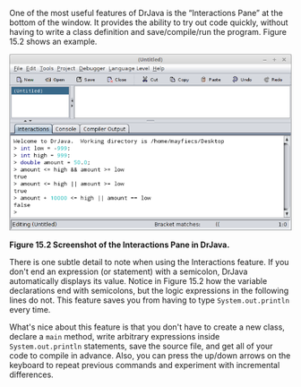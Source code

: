 One of the most useful features of DrJava is the “Interactions Pane” at the bottom of the window. It provides the ability to try out code quickly, without having to write a class definition and save/compile/run the program. Figure 15.2 shows an example.


![Figure 15.2 Screenshot of the Interactions Pane in DrJava.](figs/drjava-logic.png)

**Figure 15.2 Screenshot of the Interactions Pane in DrJava.**

There is one subtle detail to note when using the Interactions feature. If you don't end an expression (or statement) with a semicolon, DrJava automatically displays its value. Notice in Figure 15.2 how the variable declarations end with semicolons, but the logic expressions in the following lines do not. This feature saves you from having to type `System.out.println` every time.

What's nice about this feature is that you don't have to create a new class, declare a `main` method, write arbitrary expressions inside `System.out.println` statements, save the source file, and get all of your code to compile in advance. Also, you can press the up/down arrows on the keyboard to repeat previous commands and experiment with incremental differences.